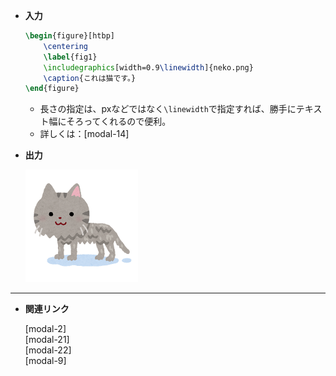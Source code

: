 <!--12-->
<!--図挿入（figure環境）-->

- **入力**
    
    ```latex
    \begin{figure}[htbp]
    	\centering
    	\label{fig1}
    	\includegraphics[width=0.9\linewidth]{neko.png}
    	\caption{これは猫です。}
    \end{figure}
    ```
    
    - 長さの指定は、pxなどではなく`\linewidth`で指定すれば、勝手にテキスト幅にそろってくれるので便利。
    - 詳しくは：[modal-14]<!--長さの単位-->

- **出力**
    
    ![いらすとやさん：濡れて細くなった猫のイラスト](./figure-insertion/neko.png "max-width=250px")

---

- **関連リンク**

    <div class="related-link-wrapper">
      [modal-2]<!--表の挿入（tabular環境）--><br>
      [modal-21]<!--シンプルに図を貼る（マクロ）--><br>
      [modal-22]<!--Excel等で作った表をTeXに挿入--><br>
      [modal-9]<!--好きな位置に図表を配置（floatパッケージ）-->
    </div>